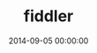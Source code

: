 ---
layout: post
title:  "fiddler"
date:   2014-09-05 00:00:00
published: ture
categories: blog
tags: [ JS ]
---